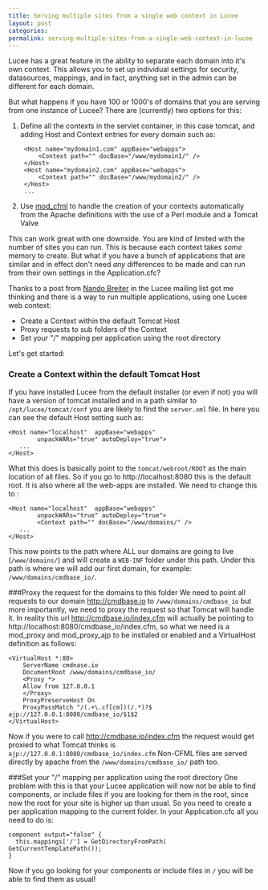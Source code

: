 ```yaml
---
title: Serving multiple sites from a single web context in Lucee
layout: post
categories: 
permalink: serving-multiple-sites-from-a-single-web-context-in-lucee
---
```

Lucee has a great feature in the ability to separate each domain into it's own context. This allows you to set up individual settings for security, datasources, mappings, and in fact, anything set in the admin can be different for each domain. 

But what happens if you have 100 or 1000's of domains that you are serving from one instance of Lucee? There are (currently) two options for this:

1. Define all the contexts in the servlet container, in this case tomcat, and adding Host and Context entries for every domain such as:

		<Host name="mydomain1.com" appBase="webapps">
	  		<Context path="" docBase="/www/mydomain1/" />
	    </Host>
	   	<Host name="mydomain2.com" appBase="webapps">
		  	<Context path="" docBase="/www/mydomain2/" />
	    </Host>
	    ...
        
2. Use [mod_cfml](http://www.modcfml.org/) to handle the creation of your contexts automatically from the Apache definitions with the use of a Perl module and a Tomcat Valve

This can work great with one downside. You are kind of limited with the number of sites you can run. This is because each context takes *some* memory to create. But what if you have a bunch of applications that are similar and in effect don't need *any* differences to be made and can run from their own settings in the Application.cfc? 

Thanks to a post from [Nando Breiter](https://groups.google.com/forum/#!msg/lucee/UxesHxE6Ocg/GTLpf1LZ9RQJ) in the Lucee mailing list got me thinking and there is a way to run multiple applications, using one Lucee web context:

* Create a Context within the default Tomcat Host
* Proxy requests to sub folders of the Context
* Set your "/" mapping per application using the root directory

Let's get started:

### Create a Context within the default Tomcat Host
If you have installed Lucee from the default installer (or even if not) you will have a version of tomcat installed and in a path similar to `/opt/lucee/tomcat/conf` you are likely to find the `server.xml` file. In here you can see the default Host setting such as:

	<Host name="localhost"  appBase="webapps"
            unpackWARs="true" autoDeploy="true">
       ...
    </Host>
What this does is basically point to the `tomcat/webroot/ROOT` as the main location of all files. So if you go to http://localhost:8080 this is the default root. It is also where all the web-apps are installed. We need to change this to :

	<Host name="localhost"  appBase="webapps"
            unpackWARs="true" autoDeploy="true">
            <Context path="" docBase="/www/domains/" />
       ...
    </Host>
   
   This now points to the path where ALL our domains are going to live (`/www/domains/`) and will create a `WEB-INF` folder under this path. Under this path is where we will add our first domain, for example: `/www/domains/cmdbase_io/`. 
   
###Proxy the request for the domains to this folder
We need to point all requests to our domain http://cmdbase.io to `/www/domains/cmdbase_io` but more importantly, we need to proxy the request so that Tomcat will handle it. In reality this url http://cmdbase.io/index.cfm will actually be pointing to http://localhost:8080/cmdbase_io/index.cfm, so what we need is a mod_proxy and mod_proxy_ajp to be instlaled or enabled and a VirtualHost definition as follows:

 
    <VirtualHost *:80>
        ServerName cmdnase.io
        DocumentRoot /www/domains/cmdbase_io/
        <Proxy *>
        Allow from 127.0.0.1
        </Proxy>
        ProxyPreserveHost On
        ProxyPassMatch ^/(.+\.cf[cm])(/.*)?$ ajp://127.0.0.1:8080/cmdbase_io/$1$2
    </VirtualHost>
    
Now if you were to call http://cmdbase.io/index.cfm the request would get proxied to what Tomcat thinks is `ajp://127.0.0.1:8080/cmdbase_io/index.cfm`
Non-CFML files are served directly by apache from the `/www/domains/cmdbase_io/` path too. 

###Set your "/" mapping per application using the root directory
One problem with this is that your Lucee application will now not be able to find components, or include files if you are looking for them in the root, since now the root for your site is higher up than usual. So you need to create a per application mapping to the current folder. In your Application.cfc all you need to do is:

    component output="false" {
      this.mappings['/'] = GetDirectoryFromPath( GetCurrentTemplatePath());
    }
 
Now if you go looking for your components or include files in `/` you will be able to find them as usual!
